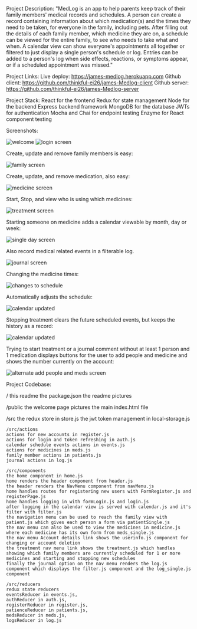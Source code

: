 Project Description:
    "MedLog is an app to help parents keep track of their family members' medical records and schedules.  A person can create a record containing information about which medication(s) and the times they need to be taken, for everyone in the family, including pets.  After filling out the details of each family member, which medicine they are on, a schedule can be viewed for the entire family, to see who needs to take what and when.  A calendar view can show everyone's appointments all together or filtered to just display a single person's schedule or log.  Entries can be added to a person's log when side effects, reactions, or symptoms appear, or if a scheduled appointment was missed."

Project Links:
    Live deploy:
    https://james-medlog.herokuapp.com
    Github client:
    https://github.com/thinkful-ei26/james-Medlog-client
    Github server:
    https://github.com/thinkful-ei26/james-Medlog-server

Project Stack:
    React for the frontend
    Redux for state management
    Node for the backend
    Express backend framework
    MongoDB for the database
    JWTs for authentication
    Mocha and Chai for endpoint testing
    Enzyme for React component testing

Screenshots:

<img src='./medlog-landing.png' alt='welcome'/>
<img src='./medlog-login.png' alt='login screen'/>

Create, update and remove family members is easy:

<img src='./medlog-family.png' alt='family screen' />

Create, update, and remove medication, also easy:

<img src='./medlog-medicine.png' alt='medicine screen' />

Start, Stop, and view who is using which medicines:

<img src='./medlog-treatment.png' alt='treatment screen' />

Starting someone on medicine adds a calendar viewable by month, day or week:

<img src='./medlog-day.png' alt='single day screen'/>

Also record medical related events in a filterable log.

<img src='./medlog-journal.png' alt='journal screen' />


Changing the medicine times:

<img src='./medicine-updated.png' alt='changes to schedule' />


Automatically adjusts the schedule:

<img src='./calendar-updated.png' alt='calendar updated' />


Stopping treatment clears the future scheduled events,
but keeps the history as a record:

<img src='./med-stop-keeps-history-clear-schedule.png' alt='calendar updated' />


Trying to start treatment or a journal comment without at least 1 person and 1 medication
displays buttons for the user to add people and medicine
and shows the number currently on the account:

<img src='./medlog-emptyFamily.png' alt='alternate add people and meds screen' />


Project Codebase:

/
    this readme
    the package.json
    the readme pictures

/public
    the welcome page pictures
    the main index.html file

/src
    the redux store in store.js
    the jwt token management in local-storage.js

    /src/actions
    actions for new accounts in register.js
    actions for login and token refreshing in auth.js
    calendar schedule events actions in events.js
    actions for medicines in meds.js
    family member actions in patients.js
    journal actions in log.js

    /src/components
    the home component in home.js
    home renders the header component from header.js
    the header renders the NavMenu component from navMenu.js
    home handles routes for registering new users with FormRegister.js and registerPage.js
    home handles logging in with formLogin.js and login.js
    after logging in the calendar view is served with calendar.js and it's filter with filter.js
    the navigation menu can be used to reach the family view with patient.js which gives each person a form via patientSingle.js
    the nav menu can also be used to view the medicines in medicine.js where each medicine has its own form from meds_single.js
    the nav menu Account details link shows the userinfo.js component for changing or account deletion
    the treatment nav menu link shows the treatment.js which handles showing which family members are currently scheduled for 1 or more medicines and starting and stopping new schedules
    finally the journal option on the nav menu renders the log.js component which displays the filter.js component and the log_single.js component

    /src/reducers
    redux state reducers
    eventsReducer in events.js,
    authReducer in auth.js,
    registerReducer in register.js,
    patienceReducer in patients.js,
    medsReducer in meds.js,
    logsReducer in log.js
